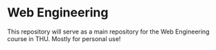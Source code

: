 # Web Engineering
This repository will serve as a main repository for the Web Engineering course in THU. Mostly for personal use!
